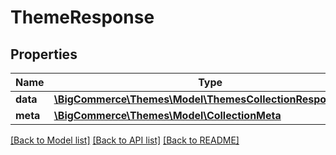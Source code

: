 # ThemeResponse

## Properties
Name | Type | Description | Notes
------------ | ------------- | ------------- | -------------
**data** | [**\BigCommerce\Themes\Model\ThemesCollectionResponseData**](ThemesCollectionResponseData.md) |  | [optional] 
**meta** | [**\BigCommerce\Themes\Model\CollectionMeta**](CollectionMeta.md) |  | [optional] 

[[Back to Model list]](../../README.md#documentation-for-models) [[Back to API list]](../../README.md#documentation-for-api-endpoints) [[Back to README]](../../README.md)


